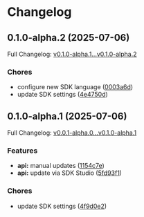 # Changelog

## 0.1.0-alpha.2 (2025-07-06)

Full Changelog: [v0.1.0-alpha.1...v0.1.0-alpha.2](https://github.com/bluehive-health/bluehive-sdk-typescript/compare/v0.1.0-alpha.1...v0.1.0-alpha.2)

### Chores

* configure new SDK language ([0003a6d](https://github.com/bluehive-health/bluehive-sdk-typescript/commit/0003a6d5554d73c3b9de5e75762137b3e481d556))
* update SDK settings ([4e4750d](https://github.com/bluehive-health/bluehive-sdk-typescript/commit/4e4750da4af7924e80afd05b118bbf636af7718b))

## 0.1.0-alpha.1 (2025-07-06)

Full Changelog: [v0.0.1-alpha.0...v0.1.0-alpha.1](https://github.com/bluehive-health/bluehive-sdk-typescript/compare/v0.0.1-alpha.0...v0.1.0-alpha.1)

### Features

* **api:** manual updates ([1154c7e](https://github.com/bluehive-health/bluehive-sdk-typescript/commit/1154c7e3646c2c49c91ae512bd026ddd9add80cb))
* **api:** update via SDK Studio ([5fd93f1](https://github.com/bluehive-health/bluehive-sdk-typescript/commit/5fd93f10c4d6fa33737142148964f743ce066565))


### Chores

* update SDK settings ([4f9d0e2](https://github.com/bluehive-health/bluehive-sdk-typescript/commit/4f9d0e22f68d094b5de54228fc0bcef17d79113b))
